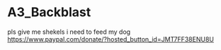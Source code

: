 # A3_Backblast

pls give me shekels i need to feed my dog
https://www.paypal.com/donate/?hosted_button_id=JMT7FF38ENU8U
